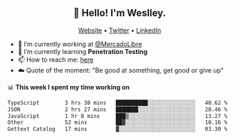 <h2 align="center">👋 Hello! I'm Weslley.</h2>
<p align="center">
  <a href="http://weslleyneri.com.br">Website</a> •
  <a href="https://twitter.com/Weslley_Neri">Twitter</a> •
  <a href="https://www.linkedin.com/in/weslley-neri-3658908b">LinkedIn</a>
</p>


- 🔭 I’m currently working at [@MercadoLibre](https://github.com/mercadolibre)
- 🌱 I’m currently learning **Penetration Testing**
- 📫 How to reach me: [here](mailto:weslley39@gmail.com)
- ☁️ Quote of the moment: "Be good at something, get good or give up"

📊 **This week I spent my time working on**
<!--START_SECTION:waka-->

```txt
TypeScript        3 hrs 30 mins   ██████████░░░░░░░░░░░░░░░   40.62 %
JSON              2 hrs 27 mins   ███████░░░░░░░░░░░░░░░░░░   28.46 %
JavaScript        1 hr 8 mins     ███▒░░░░░░░░░░░░░░░░░░░░░   13.27 %
Other             52 mins         ██▓░░░░░░░░░░░░░░░░░░░░░░   10.16 %
Gettext Catalog   17 mins         ▓░░░░░░░░░░░░░░░░░░░░░░░░   03.30 %
```

<!--END_SECTION:waka-->

<!-- Inspired by https://github.com/gruselhaus/gruselhaus -->